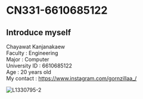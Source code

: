 # CN331-6610685122

## Introduce myself  
Chayawat Kanjanakaew  
Faculty : Engineering  
Major : Computer  
University ID : 6610685122  
Age : 20 years old  
My contact : https://www.instagram.com/gornzillaa_/  

![L1330795-2](https://github.com/user-attachments/assets/27472344-2e43-4705-8ca1-a93599766989)
